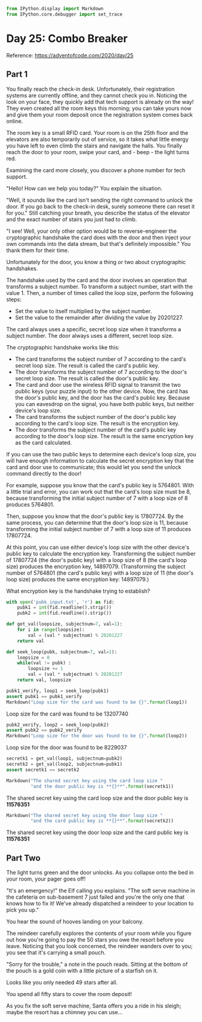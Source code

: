 ```python
from IPython.display import Markdown
from IPython.core.debugger import set_trace
```

# Day 25: Combo Breaker

Reference: https://adventofcode.com/2020/day/25

## Part 1

You finally reach the check-in desk. Unfortunately, their registration systems are currently offline, and they cannot check you in. Noticing the look on your face, they quickly add that tech support is already on the way! They even created all the room keys this morning; you can take yours now and give them your room deposit once the registration system comes back online.

The room key is a small RFID card. Your room is on the 25th floor and the elevators are also temporarily out of service, so it takes what little energy you have left to even climb the stairs and navigate the halls. You finally reach the door to your room, swipe your card, and - beep - the light turns red.

Examining the card more closely, you discover a phone number for tech support.

"Hello! How can we help you today?" You explain the situation.

"Well, it sounds like the card isn't sending the right command to unlock the door. If you go back to the check-in desk, surely someone there can reset it for you." Still catching your breath, you describe the status of the elevator and the exact number of stairs you just had to climb.

"I see! Well, your only other option would be to reverse-engineer the cryptographic handshake the card does with the door and then inject your own commands into the data stream, but that's definitely impossible." You thank them for their time.

Unfortunately for the door, you know a thing or two about cryptographic handshakes.

The handshake used by the card and the door involves an operation that transforms a subject number. To transform a subject number, start with the value 1. Then, a number of times called the loop size, perform the following steps:

- Set the value to itself multiplied by the subject number.
- Set the value to the remainder after dividing the value by 20201227.

The card always uses a specific, secret loop size when it transforms a subject number. The door always uses a different, secret loop size.

The cryptographic handshake works like this:

- The card transforms the subject number of 7 according to the card's secret loop size. The result is called the card's public key.
- The door transforms the subject number of 7 according to the door's secret loop size. The result is called the door's public key.
- The card and door use the wireless RFID signal to transmit the two public keys (your puzzle input) to the other device. Now, the card has the door's public key, and the door has the card's public key. Because you can eavesdrop on the signal, you have both public keys, but neither device's loop size.
- The card transforms the subject number of the door's public key according to the card's loop size. The result is the encryption key.
- The door transforms the subject number of the card's public key according to the door's loop size. The result is the same encryption key as the card calculated.

If you can use the two public keys to determine each device's loop size, you will have enough information to calculate the secret encryption key that the card and door use to communicate; this would let you send the unlock command directly to the door!

For example, suppose you know that the card's public key is 5764801. With a little trial and error, you can work out that the card's loop size must be 8, because transforming the initial subject number of 7 with a loop size of 8 produces 5764801.

Then, suppose you know that the door's public key is 17807724. By the same process, you can determine that the door's loop size is 11, because transforming the initial subject number of 7 with a loop size of 11 produces 17807724.

At this point, you can use either device's loop size with the other device's public key to calculate the encryption key. Transforming the subject number of 17807724 (the door's public key) with a loop size of 8 (the card's loop size) produces the encryption key, 14897079. (Transforming the subject number of 5764801 (the card's public key) with a loop size of 11 (the door's loop size) produces the same encryption key: 14897079.)

What encryption key is the handshake trying to establish?


```python
with open('pubk_input.txt', 'r') as fid:
    pubk1 = int(fid.readline().strip())
    pubk2 = int(fid.readline().strip())
```


```python
def get_val(loopsize, subjectnum=7, val=1):
    for i in range(loopsize):
        val = (val * subjectnum) % 20201227
    return val

def seek_loop(pubk, subjectnum=7, val=1):
    loopsize = 0
    while(val != pubk) :
        loopsize += 1
        val = (val * subjectnum) % 20201227
    return val, loopsize

```


```python
pubk1_verify, loop1 = seek_loop(pubk1)
assert pubk1 == pubk1_verify
Markdown("Loop size for the card was found to be {}".format(loop1))
```




Loop size for the card was found to be 13207740




```python
pubk2_verify, loop2 = seek_loop(pubk2)
assert pubk2 == pubk2_verify
Markdown("Loop size for the door was found to be {}".format(loop2))
```




Loop size for the door was found to be 8229037




```python
secretk1 = get_val(loop1, subjectnum=pubk2)
secretk2 = get_val(loop2, subjectnum=pubk1)
assert secretk1 == secretk2
```


```python
Markdown("The shared secret key using the card loop size "
         "and the door public key is **{}**".format(secretk1))
```




The shared secret key using the card loop size and the door public key is **11576351**




```python
Markdown("The shared secret key using the door loop size "
         "and the card public key is **{}**".format(secretk2))
```




The shared secret key using the door loop size and the card public key is **11576351**



## Part Two

The light turns green and the door unlocks. As you collapse onto the bed in your room, your pager goes off!

"It's an emergency!" the Elf calling you explains. "The soft serve machine in the cafeteria on sub-basement 7 just failed and you're the only one that knows how to fix it! We've already dispatched a reindeer to your location to pick you up."

You hear the sound of hooves landing on your balcony.

The reindeer carefully explores the contents of your room while you figure out how you're going to pay the 50 stars you owe the resort before you leave. Noticing that you look concerned, the reindeer wanders over to you; you see that it's carrying a small pouch.

"Sorry for the trouble," a note in the pouch reads. Sitting at the bottom of the pouch is a gold coin with a little picture of a starfish on it.

Looks like you only needed 49 stars after all.

You spend all fifty stars to cover the room deposit!

As you fix the soft serve machine, Santa offers you a ride in his sleigh; maybe the resort has a chimney you can use...


```python

```
